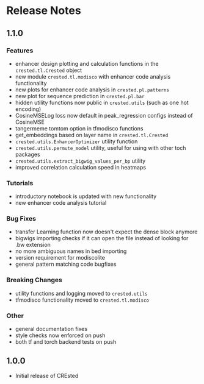 # Release Notes

## 1.1.0

### Features

-   enhancer design plotting and calculation functions in the `crested.tl.Crested` object
-   new module `crested.tl.modisco` with enhancer code analysis functionality
-   new plots for enhancer code analysis in `crested.pl.patterns`
-   new plot for sequence prediction in `crested.pl.bar`
-   hidden utility functions now public in `crested.utils` (such as one hot encoding)
-   CosineMSELog loss now default in peak_regression configs instead of CosineMSE
-   tangermeme tomtom option in tfmodisco functions
-   get_embeddings based on layer name in `crested.tl.Crested`
-   `crested.utils.EnhancerOptimizer` utility function
-   `crested.utils.permute_model` utility, useful for using with other toch packages
-   `crested.utils.extract_bigwig_values_per_bp` utility
-   improved correlation calculation speed in heatmaps

### Tutorials

-   introductory notebook is updated with new functionality
-   new enhancer code analysis tutorial

### Bug Fixes

-   transfer Learning function now doesn't expect the dense block anymore
-   bigwigs importing checks if it can open the file instead of looking for .bw extension
-   no more ambiguous names in bed importing
-   version requirement for modiscolite
-   general pattern matching code bugfixes

### Breaking Changes

-   utility functions and logging moved to `crested.utils`
-   tfmodisco functionality moved to `crested.tl.modisco`

### Other

-   general documentation fixes
-   style checks now enforced on push
-   both tf and torch backend tests on push

## 1.0.0

-   Initial release of CREsted
